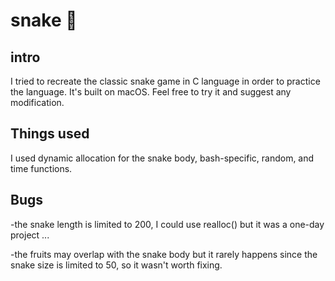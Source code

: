 # snake 🐍 

## intro
I tried to recreate the classic snake game in C language in order to practice the language. It's built on macOS. Feel free to try it and suggest any modification.

## Things used
I used dynamic allocation for the snake body, bash-specific, random, and time functions.

## Bugs
-the snake length is limited to 200, I could use realloc() but it was a one-day project ...

-the fruits may overlap with the snake body but it rarely happens since the snake size is limited to 50, so it wasn't worth fixing.
